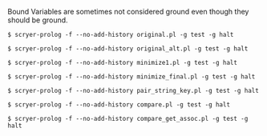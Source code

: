 Bound Variables are sometimes not considered ground even though they should be ground.

```trycmd
$ scryer-prolog -f --no-add-history original.pl -g test -g halt

```

```trycmd
$ scryer-prolog -f --no-add-history original_alt.pl -g test -g halt

```

```trycmd
$ scryer-prolog -f --no-add-history minimize1.pl -g test -g halt

```

```trycmd
$ scryer-prolog -f --no-add-history minimize_final.pl -g test -g halt

```

```trycmd
$ scryer-prolog -f --no-add-history pair_string_key.pl -g test -g halt

```

```trycmd
$ scryer-prolog -f --no-add-history compare.pl -g test -g halt

```

```trycmd
$ scryer-prolog -f --no-add-history compare_get_assoc.pl -g test -g halt

```